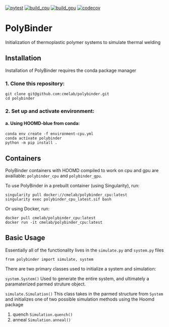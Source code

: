 [![pytest](https://github.com/cmelab/polybinder/actions/workflows/pytest.yml/badge.svg)](https://github.com/cmelab/polybinder/actions/workflows/pytest.yml)
[![build_cpu](https://github.com/cmelab/polybinder/actions/workflows/build_cpu.yml/badge.svg)](https://github.com/cmelab/polybinder/actions/workflows/build_cpu.yml)
[![build_gpu](https://github.com/cmelab/polybinder/actions/workflows/build_gpu.yml/badge.svg)](https://github.com/cmelab/polybinder/actions/workflows/build_gpu.yml)
[![codecov](https://codecov.io/gh/cmelab/polybinder/branch/master/graph/badge.svg?token=8Z9MBA7M16)](https://codecov.io/gh/cmelab/polybinder)
# PolyBinder 
Initialization of thermoplastic polymer systems to simulate thermal welding

## Installation

Installation of PolyBinder requires the conda package manager

### 1. Clone this repository: ###  

```
git clone git@github.com:cmelab/polybinder.git  
cd polybinder  
```

### 2. Set up and activate environment: ###  
#### a. Using HOOMD-blue from conda:
```
conda env create -f environment-cpu.yml  
conda activate polybinder 
python -m pip install .
```  

## Containers
PolyBinder containers with HOOMD compiled to work on cpu and gpu are availiable: `polybinder_cpu` and `polybinder_gpu`. 

To use PolyBinder in a prebuilt container (using Singularity), run:
```
singularity pull docker://cmelab/polybinder_cpu:latest
singularity exec polybinder_cpu_latest.sif bash
```
Or using Docker, run:
```
docker pull cmelab/polybinder_cpu:latest
docker run -it cmelab/polybinder_cpu:latest
```

## Basic Usage

Essentially all of the functionality lives in the `simulate.py` and `system.py` files

`from polybinder import simulate, system`

There are two primary classes used to initialize a system and simulation:  

`system.System()`
Used to generate the entire system, and ultimately a paramaterized parmed struture object.

`simulate.Simulation()`
This class takes in the parmed structure from `System` and initializes one of two possible simulation methods using the Hoomd package

1. quench `Simulation.quench()`
2. anneal `Simulation.anneal()`
